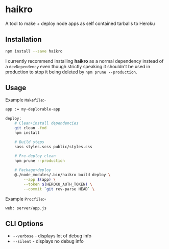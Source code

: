 haikro
======

A tool to make + deploy node apps as self contained tarballs to Heroku

## Installation

```sh
npm install --save haikro
```

I currently recommend installing **haikro** as a normal dependency instead of a `devDependency` even though strictly speaking it shouldn't be used in production to stop it being deleted by `npm prune --production`.

## Usage

Example `Makefile`:-

```sh
app := my-deplorable-app

deploy:
	# Clean+install dependencies
	git clean -fxd
	npm install

	# Build steps
	sass styles.scss public/styles.css
	
	# Pre-deploy clean
	npm prune --production

	# Package+deploy
	@./node_modules/.bin/haikro build deploy \
		--app $(app) \
		--token $(HEROKU_AUTH_TOKEN) \
		--commit `git rev-parse HEAD` \
```

Example `Procfile`:-

```
web: server/app.js
```

## CLI Options

- `--verbose` - displays lot of debug info
- `--silent` - displays no debug info
